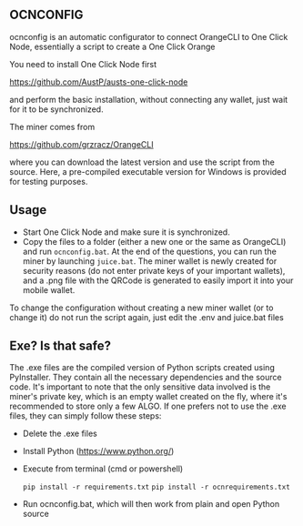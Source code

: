 ## OCNCONFIG

ocnconfig is an automatic configurator to connect OrangeCLI to One Click Node, essentially a script to create a One Click Orange

You need to install One Click Node first

https://github.com/AustP/austs-one-click-node

and perform the basic installation, without connecting any wallet, just wait for it to be synchronized. 

The miner comes from 

https://github.com/grzracz/OrangeCLI

where you can download the latest version and use the script from the source. Here, a pre-compiled executable version for Windows is provided for testing purposes.

## Usage

- Start One Click Node and make sure it is synchronized.
- Copy the files to a folder (either a new one or the same as OrangeCLI) and run `ocnconfig.bat`. At the end of the questions, you can run the miner by launching `juice.bat`. The miner wallet is newly created for security reasons (do not enter private keys of your important wallets), and a .png file with the QRCode is generated to easily import it into your mobile wallet.

To change the configuration without creating a new miner wallet (or to change it) do not run the script again, just edit the .env and juice.bat files


## Exe? Is that safe?

The .exe files are the compiled version of Python scripts created using PyInstaller. They contain all the necessary dependencies and the source code. It's important to note that the only sensitive data involved is the miner's private key, which is an empty wallet created on the fly, where it's recommended to store only a few ALGO. If one prefers not to use the .exe files, they can simply follow these steps:

- Delete the .exe files
- Install Python (https://www.python.org/)
- Execute from terminal (cmd or powershell)
  
  `pip install -r requirements.txt`
  `pip install -r ocnrequirements.txt`

- Run ocnconfig.bat, which will then work from plain and open Python source
